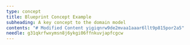 ```yaml
---
type: concept
title: Blueprint Concept Example
subheading: A key concept to the domain model
contents: "# Modified Content yigiqnrw9de2mvaa1aaar6llt9p815por2a5"
needle: g31qkrfwxymsn8j6ykgi06ffnkuvjapfcgcw
---
```


